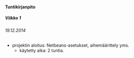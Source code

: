﻿#### Tuntikirjanpito##### Viikko 1###### 19.12.2014* projektin aloitus: Netbeans-asetukset, aihemäärittely yms.  * käytetty aika: 2 tuntia.